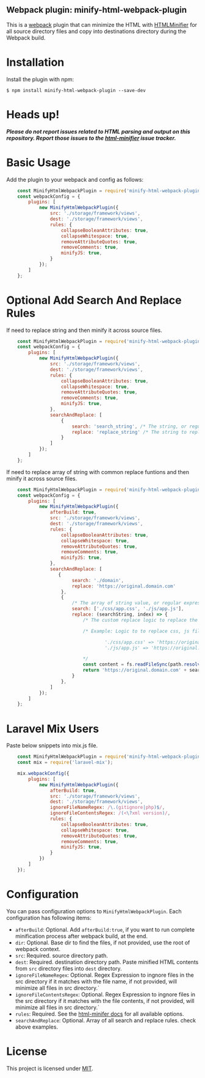 ## Webpack plugin: minify-html-webpack-plugin

This is a [webpack](http://webpack.github.io/) plugin that can minimize the HTML with [HTMLMinifier](https://www.npmjs.com/package/html-minifier) for all source directory files and copy into destinations directory during the Webpack build.

Installation
============
Install the plugin with npm:
```shell
$ npm install minify-html-webpack-plugin --save-dev
```

Heads up!
===========
_**Please do not report issues related to HTML parsing and output on this repository. Report those issues to the [html-minifier](https://github.com/kangax/html-minifier/issues) issue tracker.**_

Basic Usage
===========
Add the plugin to your webpack and config as follows:

```javascript
    const MinifyHtmlWebpackPlugin = require('minify-html-webpack-plugin');
    const webpackConfig = {
        plugins: [
            new MinifyHtmlWebpackPlugin({
                src: './storage/framework/views',
                dest: './storage/framework/views',
                rules: {
                    collapseBooleanAttributes: true,
                    collapseWhitespace: true,
                    removeAttributeQuotes: true,
                    removeComments: true,
                    minifyJS: true,
                }
            });
        ]
    };
```

Optional Add Search And Replace Rules
=================
If need to replace string and then minify it across source files.

```javascript
    const MinifyHtmlWebpackPlugin = require('minify-html-webpack-plugin');
    const webpackConfig = {
        plugins: [
            new MinifyHtmlWebpackPlugin({
                src: './storage/framework/views',
                dest: './storage/framework/views',
                rules: {
                    collapseBooleanAttributes: true,
                    collapseWhitespace: true,
                    removeAttributeQuotes: true,
                    removeComments: true,
                    minifyJS: true,
                },
                searchAndReplace: [
                    {
                        search: 'search_string', /* The string, or regular expression, that will be replaced by the new value */
                        replace: 'replace_string' /* The string to replace the search value with */
                    }
                ]
            });
        ]
    };
```

If need to replace array of string with common replace funtions and then minify it across source files.

```javascript
    const MinifyHtmlWebpackPlugin = require('minify-html-webpack-plugin');
    const webpackConfig = {
        plugins: [
            new MinifyHtmlWebpackPlugin({
                afterBuild: true,
                src: './storage/framework/views',
                dest: './storage/framework/views',
                rules: {
                    collapseBooleanAttributes: true,
                    collapseWhitespace: true,
                    removeAttributeQuotes: true,
                    removeComments: true,
                    minifyJS: true,
                },
                searchAndReplace: [
                   {
                        search: './domain',
                        replace: 'https://original.domain.com'
                    },
                    {
                        /* The array of string value, or regular expression, that will be replaced by the new value returened from replace function */
                        search: ['./css/app.css', './js/app.js'],
                        replace: (searchString, index) => {
                            /* The custom replace logic to replace the search value with */

                            /* Example: Logic to to replace css, js file names with full domain name as prefix and version as suffix to it.

                                    './css/app.css' => 'https://original.domain.com/css/app.css?id=91352d1f26a97b89f271'
                                    './js/app.js' => 'https://original.domain.com/js/app.js?id=a1f1ae0cfce9bc2d3ce6'

                            */
                            const content = fs.readFileSync(path.resolve('/real/path/of/file', searchString), 'utf8');
                            return 'https://original.domain.com' + searchString.substring(1) + '?id=' + md5(content).substr(0, 20);
                        }
                    },
                ]
            });
        ]
    };
```


Laravel Mix Users
=================
Paste below snippets into mix.js file.

```javascript
    const MinifyHtmlWebpackPlugin = require('minify-html-webpack-plugin');
    const mix = require('laravel-mix');

    mix.webpackConfig({
        plugins: [
            new MinifyHtmlWebpackPlugin({
                afterBuild: true,
                src: './storage/framework/views',
                dest: './storage/framework/views',
                ignoreFileNameRegex: /\.(gitignore|php)$/,
                ignoreFileContentsRegex: /(<\?xml version)/,
                rules: {
                    collapseBooleanAttributes: true,
                    collapseWhitespace: true,
                    removeAttributeQuotes: true,
                    removeComments: true,
                    minifyJS: true,
                }
            })
        ]
    });
```

Configuration
=============

You can pass configuration options to `MinifyHtmlWebpackPlugin`. Each configuration has following items:

- `afterBuild`: Optional. Add `afterBuild:true`, if you want to run complete minification process after webpack build, at the end.
- `dir`: Optional. Base dir to find the files, if not provided, use the root of webpack context.
- `src`: Required. source directory path.
- `dest`: Required. destination directory path. Paste minified HTML contents from `src` directory files into `dest` directory.
- `ignoreFileNameRegex`: Optional. Regex Expression to ingnore files in the src directory if it matches with the file name, if not provided, will minimize all files in src directory.`
- `ignoreFileContentsRegex`: Optional. Regex Expression to ingnore files in the src directory if it matches with the file contents, if not provided, will minimize all files in src directory.`
- `rules`: Required. See the [html-minifer docs](https://github.com/kangax/html-minifier) for all available options.
- `searchAndReplace`: Optional. Array of all search and replace rules. check above examples.

# License

This project is licensed under [MIT](https://github.com/ashutoshSce/minify-html-webpack-plugin/blob/master/LICENSE).